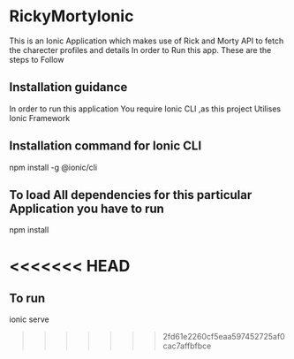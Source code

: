 # RickyMortyIonic
This is an Ionic Application which makes use of Rick and Morty API to fetch the charecter profiles and details
In order to Run this app. These are the steps to Follow

## Installation guidance

In order to run this application You require Ionic CLI ,as this project Utilises Ionic Framework
 ## Installation command for Ionic CLI
npm install -g @ionic/cli

## To load All dependencies for this particular Application you have to run
npm install

<<<<<<< HEAD
=======
## To run
ionic serve

>>>>>>> 2fd61e2260cf5eaa597452725af0cac7affbfbce
